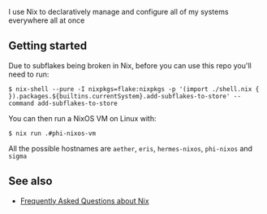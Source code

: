 I use Nix to declaratively manage and configure all of my systems everywhere all at once

## Getting started

Due to subflakes being broken in Nix, before you can use this repo you'll need to run:

```
$ nix-shell --pure -I nixpkgs=flake:nixpkgs -p '(import ./shell.nix { }).packages.${builtins.currentSystem}.add-subflakes-to-store' --command add-subflakes-to-store
```

You can then run a NixOS VM on Linux with:

```
$ nix run .#phi-nixos-vm
```

All the possible hostnames are `aether`, `eris`, `hermes-nixos`, `phi-nixos` and `sigma`

## See also

- [Frequently Asked Questions about Nix](https://github.com/hlissner/dotfiles/tree/55194e703d1fe82e7e0ffd06e460f1897b6fc404?tab=readme-ov-file#frequently-asked-questions)
